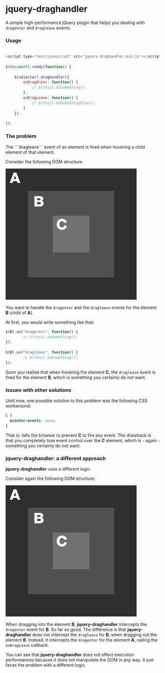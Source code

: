 # jquery-draghandler
A simple high-performance jQuery plugin that helps you dealing with ```dragenter``` and ```dragleave``` events.

<h3>Usage</h3>

```javascript

<script type="text/javascript" src="jquery.draghandler.min.js"></script>

$(document).ready(function() {

	$(selector).draghandler({
		onDragEnter: function() {
			// $(this).doSomething();
		},
		onDragLeave: function() {
			// $(this).doSomethingElse();
		}
	});

});
```

<h3>The problem</h3>
The ```dragleave``` event of an element is fired when hovering a child element of that element.

Consider the following DOM structure:

![DOM structure](/docs/img/dom-structure.png?raw=true "DOM structure")

You want to handle the ```dragenter``` and the ```dragleave``` events for the element <b>B</b> (child of <b>A</b>).

At first, you would write something like that:

```javascript
$(B).on("dragenter", function() {
		// $(this).doSomething();
});

$(B).on("dragleave", function() {
		// $(this).doSomething();
});
```

Soon you realize that when hovering the element <b>C</b>, the ```dragleave``` event is fired for the element <b>B</b>, which is something you certainly do not want.

<h3>Issues with other solutions</h3>

Until now, one possible solution to this problem was the following CSS workaround:

```css
C {
  pointer-events: none;
}
```

That is: tells the browser to prevent <b>C</b> to fire any event. The drawback is that you completely lose event control over the <b>C</b> element, which is - again - something you certainly do not want.

<h3>jquery-draghandler: a different approach</h3>
<b>jquery-draghandler</b> uses a different logic.

Consider again the following DOM structure:

![DOM structure](/docs/img/dom-structure.png?raw=true "DOM structure")

When dragging into the element <b>B</b>, <b>jquery-draghandler</b> intercepts the ```dragenter``` event for <b>B</b>. So far so good. The difference is that <b>jquery-draghandler</b> does not intercept the ```dragleave``` for <b>B</b>, when dragging out the element <b>B</b>. Instead, it intercepts the ```dragenter``` for the element <b>A</b>, calling the ```onDragLeave``` callback.

You can see that <b>jquery-draghandler</b> does not effect execution performances because it does not manipulate the DOM in any way. It just faces the problem with a different logic.



